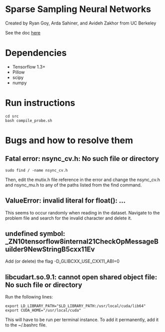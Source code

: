 # Sparse Sampling Neural Networks #

Created by Ryan Goy, Arda Sahiner, and Avideh Zakhor from UC Berkeley

See the doc <a href="https://docs.google.com/document/d/1E5_oou9kKTJgE75LKNbSj97P0fbE-whwJY6ZYSJn5_8/edit?usp=sharing">here</a>


# Dependencies #
 - Tensorflow 1.3+
 - Pillow
 - scipy
 - numpy

# Run instructions #
```
cd src
bash compile_probe.sh
```

# Bugs and how to resolve them #
## Fatal error: nsync_cv.h: No such file or directory ##
```
sudo find / -name nsync_cv.h
```
Then, edit the mutix.h file reference in the error and change the nsync_cv.h and nsync_mu.h to any of the paths listed from the find command.

## ValueError: invalid literal for float(): ... ##
This seems to occur randomly when reading in the dataset. Navigate to the problem file and search for the invalid character and delete it.

## undefined symbol: _ZN10tensorflow8internal21CheckOpMessageBuilder9NewStringB5cxx11Ev ##
Add (or delete) the flag -D_GLIBCXX_USE_CXX11_ABI=0

## libcudart.so.9.1: cannot open shared object file: No such file or directory ##
Run the following lines:
```
export LD_LIBRARY_PATH="$LD_LIBRARY_PATH:/usr/local/cuda/lib64"
export CUDA_HOME="/usr/local/cuda"
```
This will have to be run per terminal instance. To add it permanently, add it to the ~/.bashrc file.


